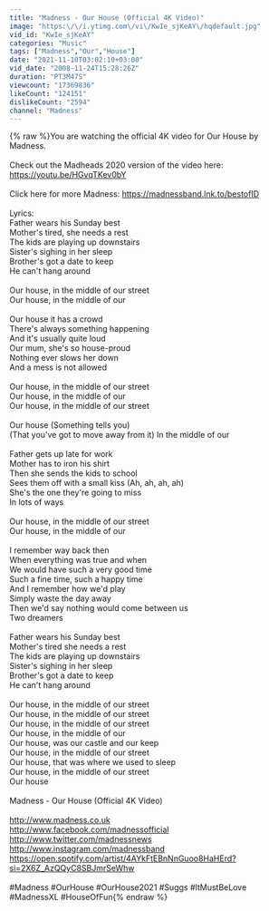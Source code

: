 ```yaml
---
title: "Madness - Our House (Official 4K Video)"
image: "https:\/\/i.ytimg.com\/vi\/KwIe_sjKeAY\/hqdefault.jpg"
vid_id: "KwIe_sjKeAY"
categories: "Music"
tags: ["Madness","Our","House"]
date: "2021-11-10T03:02:10+03:00"
vid_date: "2008-11-24T15:28:26Z"
duration: "PT3M47S"
viewcount: "17369836"
likeCount: "124151"
dislikeCount: "2594"
channel: "Madness"
---
```

{% raw %}You are watching the official 4K video for Our House by Madness. <br /><br />Check out the Madheads 2020 version of the video here: <a rel="nofollow" target="blank" href="https://youtu.be/HGvqTKev0bY">https://youtu.be/HGvqTKev0bY</a><br /><br />Click here for more Madness: <a rel="nofollow" target="blank" href="https://madnessband.lnk.to/bestofID​">https://madnessband.lnk.to/bestofID​</a><br /><br />Lyrics:<br />Father wears his Sunday best<br />Mother's tired, she needs a rest<br />The kids are playing up downstairs<br />Sister's sighing in her sleep<br />Brother's got a date to keep<br />He can't hang around<br /><br />Our house, in the middle of our street<br />Our house, in the middle of our<br /><br />Our house it has a crowd<br />There's always something happening<br />And it's usually quite loud<br />Our mum, she's so house-proud<br />Nothing ever slows her down<br />And a mess is not allowed<br /><br />Our house, in the middle of our street<br />Our house, in the middle of our<br />Our house, in the middle of our street<br /><br />Our house (Something tells you)<br />(That you've got to move away from it) In the middle of our<br /><br />Father gets up late for work<br />Mother has to iron his shirt<br />Then she sends the kids to school<br />Sees them off with a small kiss (Ah, ah, ah, ah)<br />She's the one they're going to miss<br />In lots of ways<br /><br />Our house, in the middle of our street<br />Our house, in the middle of our<br /><br />I remember way back then<br />When everything was true and when<br />We would have such a very good time<br />Such a fine time, such a happy time<br />And I remember how we'd play<br />Simply waste the day away<br />Then we'd say nothing would come between us<br />Two dreamers<br /><br />Father wears his Sunday best<br />Mother's tired she needs a rest<br />The kids are playing up downstairs<br />Sister's sighing in her sleep<br />Brother's got a date to keep<br />He can't hang around<br /><br />Our house, in the middle of our street<br />Our house, in the middle of our street<br />Our house, in the middle of our street<br />Our house, in the middle of our<br />Our house, was our castle and our keep<br />Our house, in the middle of our street<br />Our house, that was where we used to sleep<br />Our house, in the middle of our street<br />Our house<br /><br />Madness - Our House (Official 4K Video)<br /><br /><a rel="nofollow" target="blank" href="http://www.madness.co.uk">http://www.madness.co.uk</a><br /><a rel="nofollow" target="blank" href="http://www.facebook.com/madnessofficial">http://www.facebook.com/madnessofficial</a><br /><a rel="nofollow" target="blank" href="http://www.twitter.com/madnessnews">http://www.twitter.com/madnessnews</a><br /><a rel="nofollow" target="blank" href="http://www.instagram.com/madnessband">http://www.instagram.com/madnessband</a><br /><a rel="nofollow" target="blank" href="https://open.spotify.com/artist/4AYkFtEBnNnGuoo8HaHErd?si=2X6Z_AzQQyC8SBJmrSeWhw">https://open.spotify.com/artist/4AYkFtEBnNnGuoo8HaHErd?si=2X6Z_AzQQyC8SBJmrSeWhw</a><br /><br />#Madness #OurHouse #OurHouse2021 #Suggs #ItMustBeLove #MadnessXL #HouseOfFun{% endraw %}
